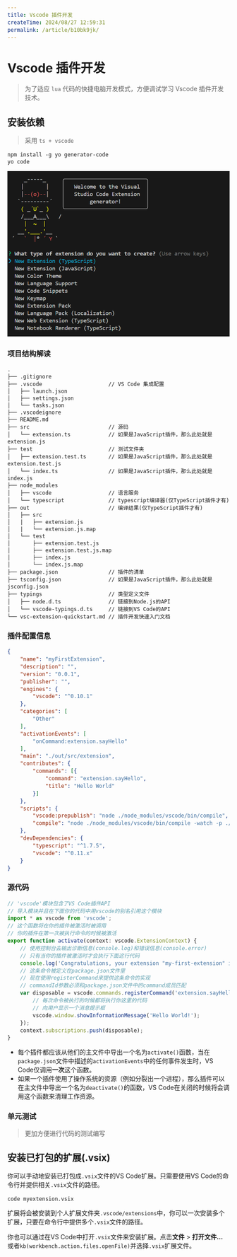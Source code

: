 ```yaml
---
title: Vscode 插件开发
createTime: 2024/08/27 12:59:31
permalink: /article/b10bk9jk/
---
```

# Vscode 插件开发

> 为了适应 `lua` 代码的快捷电脑开发模式，方便调试学习 Vscode 插件开发技术。

## 安装依赖

> 采用 `ts + vscode`

```shell
npm install -g yo generator-code
yo code
```

![](/images/2024-08-27-10-28-57-image.png)

### 项目结构解读

```textile
.
├── .gitignore
├── .vscode                     // VS Code 集成配置
│   ├── launch.json
│   ├── settings.json
│   └── tasks.json
├── .vscodeignore
├── README.md
├── src                         // 源码
│   └── extension.ts            // 如果是JavaScript插件，那么此处就是extension.js
├── test                        // 测试文件夹
│   ├── extension.test.ts       // 如果是JavaScript插件，那么此处就是extension.test.js
│   └── index.ts                // 如果是JavaScript插件，那么此处就是index.js
├── node_modules
│   ├── vscode                  // 语言服务
│   └── typescript              // typescript编译器(仅TypeScript插件才有)
├── out                         // 编译结果(仅TypeScript插件才有)
│   ├── src
│   |   ├── extension.js
│   |   └── extension.js.map
│   └── test
│       ├── extension.test.js
│       ├── extension.test.js.map
│       ├── index.js
│       └── index.js.map
├── package.json                // 插件的清单
├── tsconfig.json               // 如果是JavaScript插件，那么此处就是jsconfig.json
├── typings                     // 类型定义文件
│   ├── node.d.ts               // 链接到Node.js的API
│   └── vscode-typings.d.ts     // 链接到VS Code的API
└── vsc-extension-quickstart.md // 插件开发快速入门文档
```

### 插件配置信息

```json
{
    "name": "myFirstExtension",
    "description": "",
    "version": "0.0.1",
    "publisher": "",
    "engines": {
        "vscode": "^0.10.1"
    },
    "categories": [
        "Other"
    ],
    "activationEvents": [
        "onCommand:extension.sayHello"
    ],
    "main": "./out/src/extension",
    "contributes": {
        "commands": [{
            "command": "extension.sayHello",
            "title": "Hello World"
        }]
    },
    "scripts": {
        "vscode:prepublish": "node ./node_modules/vscode/bin/compile",
        "compile": "node ./node_modules/vscode/bin/compile -watch -p ./"
    },
    "devDependencies": {
        "typescript": "^1.7.5",
        "vscode": "^0.11.x"
    }
}
```

### 源代码

```ts
// 'vscode'模块包含了VS Code插件API
// 导入模块并且在下面你的代码中用vscode的别名引用这个模块
import * as vscode from 'vscode';
// 这个函数将在你的插件被激活时被调用
// 你的插件在第一次被执行命令的时候被激活
export function activate(context: vscode.ExtensionContext) {
    // 使用控制台去输出诊断信息(console.log)和错误信息(console.error)
    // 只有当你的插件被激活时才会执行下面这行代码
    console.log('Congratulations, your extension "my-first-extension" is now active!');
    // 这条命令被定义在package.json文件里
    // 现在使用registerCommand来提供这条命令的实现
    // commandId参数必须和package.json文件中的command成员匹配
    var disposable = vscode.commands.registerCommand('extension.sayHello', () => {
        // 每次命令被执行的时候都将执行你这里的代码
        // 向用户显示一个消息提示框
        vscode.window.showInformationMessage('Hello World!');
    });
    context.subscriptions.push(disposable);
}
```

- 每个插件都应该从他们的主文件中导出一个名为`activate()`函数，当在`package.json`文件中描述的`activationEvents`中的任何事件发生时，VS Code仅调用**一次**这个函数。
- 如果一个插件使用了操作系统的资源（例如分裂出一个进程），那么插件可以在主文件中导出一个名为`deactivate()`的函数，VS Code在关闭的时候将会调用这个函数来清理工作资源。

### 单元测试

> 更加方便进行代码的测试编写

## 安装已打包的扩展(.vsix)

你可以手动地安装已打包成`.vsix`文件的VS Code扩展。只需要使用VS Code的命令行并提供相关`.vsix`文件的路径。

```shell
code myextension.vsix
```

扩展将会被安装到个人扩展文件夹`.vscode/extensions`中，你可以一次安装多个扩展，只要在命令行中提供多个`.vsix`文件的路径。

你也可以通过在VS Code中打开`.vsix`文件来安装扩展。点击**文件** > **打开文件…** 或者`kb(workbench.action.files.openFile)`并选择`.vsix`扩展文件。
